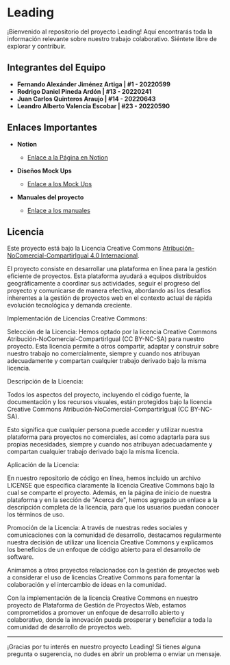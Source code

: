 # Leading

¡Bienvenido al repositorio del proyecto Leading! Aquí encontrarás toda la información relevante sobre nuestro trabajo colaborativo. Siéntete libre de explorar y contribuir.

## Integrantes del Equipo

- **Fernando Alexánder Jiménez Artiga | #1 - 20220599**
- **Rodrigo Daniel Pineda Ardón | #13 - 20220241**
- **Juan Carlos Quinteros Araujo | #14 - 20220643**
- **Leandro Alberto Valencia Escobar | #23 - 20220590**

## Enlaces Importantes

- **Notion**
  - [Enlace a la Página en Notion](https://www.notion.so/Crea-J-idea-ec4c51160ade4a14ab79113805130f25?pvs=4)

- **Diseños Mock Ups**
  - [Enlace a los Mock Ups](https://www.figma.com/file/MQs0tlEU38XBzoq4COQa6I/Creaj?type=design&node-id=25%3A623&mode=design&t=JdZisQVHFZ4VVC1c-1)

- **Manuales del proyecto**
  - [Enlace a los manuales](https://drive.google.com/drive/folders/1V1rVgEecUX4CA96_vR4ujvzz0YscwlMG?usp=sharing)

## Licencia

Este proyecto está bajo la Licencia Creative Commons [Atribución-NoComercial-CompartirIgual 4.0 Internacional](https://creativecommons.org/licenses/by-nc-sa/4.0/deed.es).

El proyecto consiste en desarrollar una plataforma en línea para la gestión eficiente de proyectos. Esta plataforma ayudará a equipos distribuidos geográficamente a coordinar sus actividades, seguir el progreso del proyecto y comunicarse de manera efectiva, abordando así los desafíos inherentes a la gestión de proyectos web en el contexto actual de rápida evolución tecnológica y demanda creciente.

Implementación de Licencias Creative Commons:

Selección de la Licencia: Hemos optado por la licencia Creative Commons Atribución-NoComercial-CompartirIgual (CC BY-NC-SA) para nuestro proyecto. Esta licencia permite a otros compartir, adaptar y construir sobre nuestro trabajo no comercialmente, siempre y cuando nos atribuyan adecuadamente y compartan cualquier trabajo derivado bajo la misma licencia.


Descripción de la Licencia:


Todos los aspectos del proyecto, incluyendo el código fuente, la documentación y los recursos visuales, están protegidos bajo la licencia Creative Commons Atribución-NoComercial-CompartirIgual (CC BY-NC-SA).

Esto significa que cualquier persona puede acceder y utilizar nuestra plataforma para proyectos no comerciales, así como adaptarla para sus propias necesidades, siempre y cuando nos atribuyan adecuadamente y compartan cualquier trabajo derivado bajo la misma licencia.




Aplicación de la Licencia:


En nuestro repositorio de código en línea, hemos incluido un archivo LICENSE que especifica claramente la licencia Creative Commons bajo la cual se comparte el proyecto.
Además, en la página de inicio de nuestra plataforma y en la sección de "Acerca de", hemos agregado un enlace a la descripción completa de la licencia, para que los usuarios puedan conocer los términos de uso.

Promoción de la Licencia:
A través de nuestras redes sociales y comunicaciones con la comunidad de desarrollo, destacamos regularmente nuestra decisión de utilizar una licencia Creative Commons y explicamos los beneficios de un enfoque de código abierto para el desarrollo de software.

Animamos a otros proyectos relacionados con la gestión de proyectos web a considerar el uso de licencias Creative Commons para fomentar la colaboración y el intercambio de ideas en la comunidad.

Con la implementación de la licencia Creative Commons en nuestro proyecto de Plataforma de Gestión de Proyectos Web, estamos comprometidos a promover un enfoque de desarrollo abierto y colaborativo, donde la innovación pueda prosperar y beneficiar a toda la comunidad de desarrollo de proyectos web.


---
¡Gracias por tu interés en nuestro proyecto Leading! Si tienes alguna pregunta o sugerencia, no dudes en abrir un problema o enviar un mensaje.

